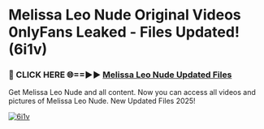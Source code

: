 # Melissa Leo Nude Original Videos 0nlyFans Leaked - Files Updated! (6i1v)

<h3>🔴 CLICK HERE 🌐==►► <a href="https://tinyurl.com/y5r63du9" rel="nofollow">Melissa Leo Nude Updated Files</a></h3>

Get Melissa Leo Nude and all content. Now you can access all videos and pictures of Melissa Leo Nude. New Updated Files 2025!

[![6i1v](https://i.imgur.com/UVo9nyh.gif)](https://tinyurl.com/y5r63du9)